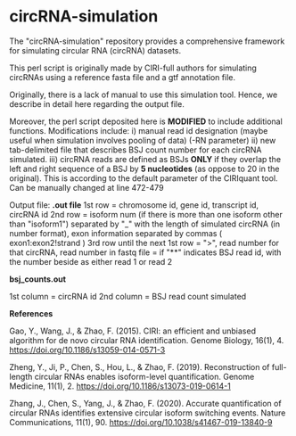 # circRNA-simulation
The "circRNA-simulation" repository provides a comprehensive framework for simulating circular RNA (circRNA) datasets.

This perl script is originally made by CIRI-full authors for simulating circRNAs using a reference fasta file and a gtf annotation file.

Originally, there is a lack of manual to use this simulation tool. Hence, we describe in detail here regarding the output file.

Moreover, the perl script deposited here is **MODIFIED** to include additional functions. Modifications include:
i) manual read id designation (maybe useful when simulation involves pooling of data) (-RN parameter)
ii) new tab-delimited file that describes BSJ count number for each circRNA simulated.
iii) circRNA reads are defined as BSJs **ONLY** if they overlap the left and right sequence of a BSJ by **5 nucleotides** (as oppose to 20 in the original). This is according to the default parameter of the CIRIquant tool. Can be manually changed at line 472-479

Output file: 
**.out file**
1st row = chromosome id, gene id, transcript id, circRNA id
2nd row = isoform num (if there is more than one isoform other than "isoform1") separated by "_" with the length of simulated circRNA (in number format), exon information separated by commas ( exon1:exon2!strand ) 
3rd row until the next 1st row = ">", read number for that circRNA, read number in fastq file
                 = if "**" indicates BSJ read id, with the number beside as either read 1 or read 2


**bsj_counts.out**

1st column = circRNA id
2nd column = BSJ read count simulated







**References**

Gao, Y., Wang, J., & Zhao, F. (2015). CIRI: an efficient and unbiased algorithm for de novo circular RNA identification. Genome Biology, 16(1), 4. https://doi.org/10.1186/s13059-014-0571-3 

Zheng, Y., Ji, P., Chen, S., Hou, L., & Zhao, F. (2019). Reconstruction of full-length circular RNAs enables isoform-level quantification. Genome Medicine, 11(1), 2. https://doi.org/10.1186/s13073-019-0614-1 

Zhang, J., Chen, S., Yang, J., & Zhao, F. (2020). Accurate quantification of circular RNAs identifies extensive circular isoform switching events. Nature Communications, 11(1), 90. https://doi.org/10.1038/s41467-019-13840-9 





